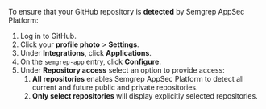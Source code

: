 To ensure that your GitHub repository is **detected** by Semgrep AppSec Platform:

1. Log in to GitHub.
2. Click your **profile photo** > **Settings**.
3. Under **Integrations**, click **Applications**.
3. On the `semgrep-app` entry, click **Configure**.
4. Under **Repository access** select an option to provide access:
    1. **All repositories** enables Semgrep AppSec Platform to detect all current and future public and private repositories.
    2. **Only select repositories** will display explicitly selected repositories.
